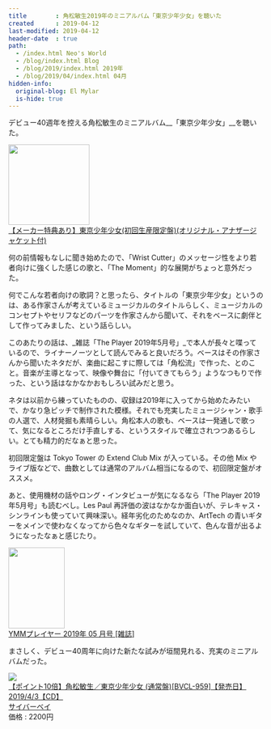 ```yaml
---
title        : 角松敏生2019年のミニアルバム「東京少年少女」を聴いた
created      : 2019-04-12
last-modified: 2019-04-12
header-date  : true
path:
  - /index.html Neo's World
  - /blog/index.html Blog
  - /blog/2019/index.html 2019年
  - /blog/2019/04/index.html 04月
hidden-info:
  original-blog: El Mylar
  is-hide: true
---
```


デビュー40週年を控える角松敏生のミニアルバム__「東京少年少女」__を聴いた。

<div class="ad-amazon">
  <div class="ad-amazon-image">
    <a href="https://www.amazon.co.jp/dp/B07ND8DNR5?tag=neos21-22&amp;linkCode=osi&amp;th=1&amp;psc=1">
      <img src="https://m.media-amazon.com/images/I/41TBpZc9KBL._SL160_.jpg" width="160" height="159">
    </a>
  </div>
  <div class="ad-amazon-info">
    <div class="ad-amazon-title">
      <a href="https://www.amazon.co.jp/dp/B07ND8DNR5?tag=neos21-22&amp;linkCode=osi&amp;th=1&amp;psc=1">【メーカー特典あり】東京少年少女(初回生産限定盤)(オリジナル・アナザージャケット付)</a>
    </div>
  </div>
</div>

何の前情報もなしに聞き始めたので、「Wrist Cutter」のメッセージ性をより若者向けに強くした感じの歌と、「The Moment」的な展開がちょっと意外だった。

何でこんな若者向けの歌詞？と思ったら、タイトルの「東京少年少女」というのは、ある作家さんが考えているミュージカルのタイトルらしく、ミュージカルのコンセプトやセリフなどのパーツを作家さんから聞いて、それをベースに劇伴として作ってみました、という話らしい。

このあたりの話は、_雑誌「The Player 2019年5月号」_で本人が長々と喋っているので、ライナーノーツとして読んでみると良いだろう。ベースはその作家さんから聞いたネタだが、楽曲に起こすに際しては「角松流」で作った、とのこと。音楽が主導となって、映像や舞台に「付いてきてもらう」ようなつもりで作った、という話はなかなかおもしろい試みだと思う。

ネタは以前から練っていたものの、収録は2019年に入ってから始めたみたいで、かなり急ピッチで制作された模様。それでも充実したミュージシャン・歌手の人選で、人材発掘も素晴らしい。角松本人の歌も、ベースは一発通しで歌って、気になるところだけ手直しする、というスタイルで確立されつつあるらしい。とても精力的だなぁと思った。

初回限定盤は Tokyo Tower の Extend Club Mix が入っている。その他 Mix やライブ版などで、曲数としては通常のアルバム相当になるので、初回限定盤がオススメ。

あと、使用機材の話やロング・インタビューが気になるなら「The Player 2019年5月号」も読むべし。Les Paul 再評価の波はなかなか面白いが、テレキャス・シンラインも使っていて興味深い。経年劣化のためなのか、ArtTech の青いギターをメインで使わなくなってから色々なギターを試していて、色んな音が出るようになったなぁと感じたり。

<div class="ad-amazon">
  <div class="ad-amazon-image">
    <a href="https://www.amazon.co.jp/dp/B07PRZJCMT?tag=neos21-22&amp;linkCode=osi&amp;th=1&amp;psc=1">
      <img src="https://m.media-amazon.com/images/I/51PKB2aXXLL._SL160_.jpg" width="111" height="160">
    </a>
  </div>
  <div class="ad-amazon-info">
    <div class="ad-amazon-title">
      <a href="https://www.amazon.co.jp/dp/B07PRZJCMT?tag=neos21-22&amp;linkCode=osi&amp;th=1&amp;psc=1">YMMプレイヤー 2019年 05 月号 [雑誌]</a>
    </div>
  </div>
</div>

まさしく、デビュー40周年に向けた新たな試みが垣間見れる、充実のミニアルバムだった。

<div class="ad-rakuten">
  <div class="ad-rakuten-image">
    <a href="https://hb.afl.rakuten.co.jp/hgc/g00r9o12.waxyc5a4.g00r9o12.waxydded/?pc=https%3A%2F%2Fitem.rakuten.co.jp%2Fcyberbay%2Fbvcl-959%2F&amp;m=http%3A%2F%2Fm.rakuten.co.jp%2Fcyberbay%2Fi%2F11516795%2F">
      <img src="https://thumbnail.image.rakuten.co.jp/@0_mall/cyberbay/cabinet/190319/p1_g2935370w.jpg?_ex=128x128">
    </a>
  </div>
  <div class="ad-rakuten-info">
    <div class="ad-rakuten-title">
      <a href="https://hb.afl.rakuten.co.jp/hgc/g00r9o12.waxyc5a4.g00r9o12.waxydded/?pc=https%3A%2F%2Fitem.rakuten.co.jp%2Fcyberbay%2Fbvcl-959%2F&amp;m=http%3A%2F%2Fm.rakuten.co.jp%2Fcyberbay%2Fi%2F11516795%2F">【ポイント10倍】角松敏生／東京少年少女 (通常盤)[BVCL-959]【発売日】2019/4/3【CD】</a>
    </div>
    <div class="ad-rakuten-shop">
      <a href="https://hb.afl.rakuten.co.jp/hgc/g00r9o12.waxyc5a4.g00r9o12.waxydded/?pc=https%3A%2F%2Fwww.rakuten.co.jp%2Fcyberbay%2F&amp;m=http%3A%2F%2Fm.rakuten.co.jp%2Fcyberbay%2F">サイバーベイ</a>
    </div>
    <div class="ad-rakuten-price">価格 : 2200円</div>
  </div>
</div>
